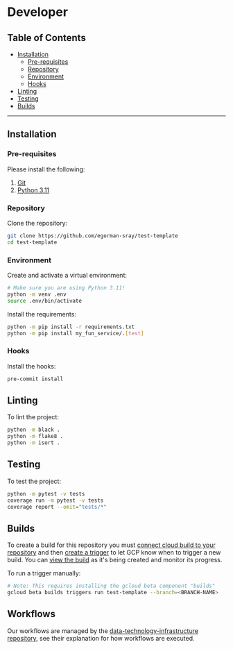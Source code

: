 # Developer

## Table of Contents

* [Installation](#installation)
    * [Pre-requisites](#pre-requisites)
    * [Repository](#repository)
    * [Environment](#environment)
    * [Hooks](#hooks)
* [Linting](#linting)
* [Testing](#testing)
* [Builds](#builds)

---

## Installation

### Pre-requisites

Please install the following:

1. [Git](https://git-scm.com/book/en/v2/Getting-Started-Installing-Git)
2. [Python 3.11](https://www.python.org/downloads/)

### Repository

Clone the repository:

```bash
git clone https://github.com/egorman-sray/test-template
cd test-template
```

### Environment

Create and activate a virtual environment:

```bash
# Make sure you are using Python 3.11!
python -m venv .env
source .env/bin/activate
```

Install the requirements:

```bash
python -m pip install -r requirements.txt
python -m pip install my_fun_service/.[test]
```

### Hooks

Install the hooks:

```bash
pre-commit install
```

## Linting

To lint the project:

```bash
python -m black .
python -m flake8 .
python -m isort .
```

## Testing

To test the project:

```bash
python -m pytest -v tests
coverage run -m pytest -v tests
coverage report --omit="tests/*"
```

## Builds

To create a build for this repository you must [connect cloud build to your repository](https://cloud.google.com/build/docs/automate-builds#connect_to_your_repository) and then [create a trigger](https://cloud.google.com/build/docs/automate-builds#create_a_trigger) to let GCP know when to trigger a new build. You can [view the build](https://cloud.google.com/build/docs/automate-builds#view_build_details) as it's being created and monitor its progress.

To run a trigger manually:

```bash
# Note: This requires installing the gcloud beta component "builds"
gcloud beta builds triggers run test-template --branch=<BRANCH-NAME>
```

## Workflows

Our workflows are managed by the [data-technology-infrastructure repository](https://github.com/arabesque-sray/data-technology-infrastructure), see their explanation for how workflows are executed.

